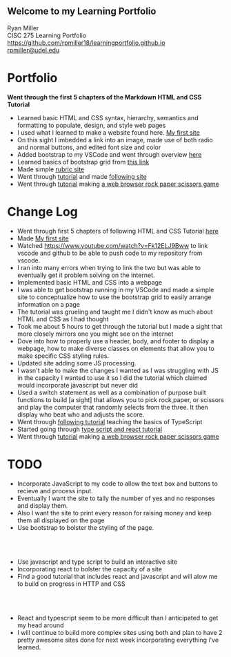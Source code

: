 ## Welcome to my Learning Portfolio


Ryan Miller<br/>
CISC 275 Learning Portfolio<br/>
https://github.com/rpmiller18/learningportfolio.github.io<br/>
rpmiller@udel.edu

# Portfolio

**Went through the first 5 chapters of the Markdown HTML and CSS Tutorial**<br/>
* Learned basic HTML and CSS syntax, hierarchy, semantics and formatting to populate, design, and style web pages<br/>
* I used what I learned to make a website found here. 
[My first site](test.html)<br/>
* On this sight I imbedded a link into an image, made use of both radio and normal buttons, and edited font size and color<br/>
* Added bootstrap to my VSCode and went through overview [here](https://getbootstrap.com/docs/5.1/forms/form-control/)<br/>
* Learned basics of bootstrap grid from [this link](https://www.freecodecamp.org/news/learn-the-bootstrap-4-grid-system-in-10-minutes-e83bfae115da/)<br/>
* Made simple [rubric site](bootstraptest.html)<br/>
* Went through [tutorial](https://www.youtube.com/watch?v=kMT54MPz9oE) and made [following site](tutorial.html)<br/>
* Went through [tutorial](https://www.youtube.com/watch?v=jaVNP3nIAv0) making [a web browser rock paper scissors game](http://127.0.0.1:5500/rpsmain.html)<br/>


# Change Log

* Went through first 5 chapters of following HTML and CSS Tutorial [here](https://marksheet.io)<br/>
* Made [My first site](test.html)<br/>
* Watched https://www.youtube.com/watch?v=Fk12ELJ9Bww to link vscode and github to be able to push code to my repository from vscode.<br/>
* I ran into many errors when trying to link the two but was able to eventually get it problem solving on the internet.<br/>
* Implemented basic HTML and CSS into a webpage<br/>
* I was able to get bootstrap running in my VSCode and made a simple site to conceptualize how to use the bootstrap grid to easily arrange information on a page<br/>
* The tutorial was grueling and taught me I didn't know as much about HTML and CSS as I had thought<br/>
* Took me about 5 hours to get through the tutorial but I made a sight that more closely mirrors one you might see on the internet<br/>
* Dove into how to properly use a header, body, and footer to display a webpage, how to make diverse classes on elements that allow you to make specific CSS styling rules.<br/>
* Updated site adding some JS processing. <br/>
* I wasn't able to make the changes I wanted as I was struggling with JS in the capacity I wanted to use it so I did the tutorial which claimed would incorporate javascript but never did <br/>
* Used a switch statement as well as a combination of purpose built functions to build [a sight] that allows you to pick rock,paper, or scissors and play the computer that randomly selects from the three. It then display who beat who and adjusts the score.<br/>
*  Went through [following tutorial](https://www.typescriptlang.org/docs/handbook/typescript-in-5-minutes.html) teaching the basics of TypeScript
*  Started going through [type script and react tutorial](https://www.youtube.com/watch?v=F2JCjVSZlG0)
* Went through [tutorial](https://www.youtube.com/watch?v=jaVNP3nIAv0) making [a web browser rock paper scissors game](http://127.0.0.1:5500/rpsmain.html)<br/>


# TODO

* Incorporate JavaScript to my code to allow the text box and buttons to recieve and process input.<br/>
* Eventually I want the site to tally the number of yes and no responses and display them. <br/>
* Also I want the site to print every reason for raising money and keep them all displayed on the page<br/>
* Use bootstrap to bolster the styling of the page.
<br/>
<br/>

* Use javascript and type script to build an interactive site<br/>
* Incorporating react to bolster the capacity of a site<br/>
* Find a good tutorial that includes react and javascript and will alow me to build on progress in HTTP and CSS<br/>
<br/>
<br/>

*  React and typescript seem to be more difficult than I anticipated to get my head around<br/>
*  I will continue to build more complex sites using both and plan to have 2 pretty awesome sites done for next week incorporating everything i've learned. <br/>
